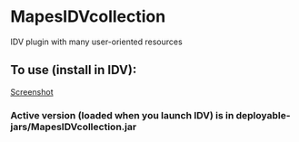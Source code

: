 # MapesIDVcollection
IDV plugin with many user-oriented resources 
## To use (install in IDV): 
[Screenshot](https://raw.githubusercontent.com/Unidata/drilsdown/master/docs/_static/Install_MapesIDV_plugin_screenshots.png)

### Active version (loaded when you launch IDV) is in deployable-jars/MapesIDVcollection.jar
